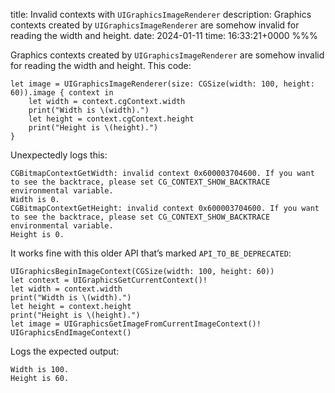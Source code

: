 title: Invalid contexts with `UIGraphicsImageRenderer`
description: Graphics contexts created by `UIGraphicsImageRenderer` are somehow invalid for reading the width and height.
date: 2024-01-11
time: 16:33:21+0000
%%%

Graphics contexts created by `UIGraphicsImageRenderer` are somehow invalid for reading the width and height. This code:

```
let image = UIGraphicsImageRenderer(size: CGSize(width: 100, height: 60)).image { context in
    let width = context.cgContext.width
    print("Width is \(width).")
    let height = context.cgContext.height
    print("Height is \(height).")
}
```

Unexpectedly logs this:

```
CGBitmapContextGetWidth: invalid context 0x600003704600. If you want to see the backtrace, please set CG_CONTEXT_SHOW_BACKTRACE environmental variable.
Width is 0.
CGBitmapContextGetHeight: invalid context 0x600003704600. If you want to see the backtrace, please set CG_CONTEXT_SHOW_BACKTRACE environmental variable.
Height is 0.
```

It works fine with this older API that’s marked `API_TO_BE_DEPRECATED`:

```
UIGraphicsBeginImageContext(CGSize(width: 100, height: 60))
let context = UIGraphicsGetCurrentContext()!
let width = context.width
print("Width is \(width).")
let height = context.height
print("Height is \(height).")
let image = UIGraphicsGetImageFromCurrentImageContext()!
UIGraphicsEndImageContext()
```

Logs the expected output:

```
Width is 100.
Height is 60.
```
